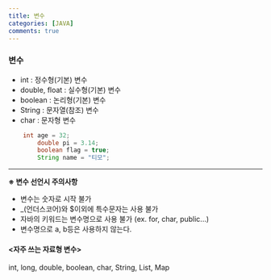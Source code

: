 ```yaml
---
title: 변수
categories: [JAVA]
comments: true
---
```


### 변수 
- int : 정수형(기본) 변수
- double, float : 실수형(기본) 변수
- boolean : 논리형(기본) 변수
- String : 문자열(참조) 변수
- char : 문자형 변수

```java
    int age = 32;
		double pi = 3.14;
		boolean flag = true;
		String name = "티모";
```
---
**※ 변수 선언시 주의사항**
- 변수는 숫자로 시작 불가
- _(언더스코어)와 $이외에 특수문자는 사용 불가
- 자바의 키워드는 변수명으로 사용 불가 (ex. for, char, public...)
- 변수명으로 a, b등은 사용하지 않는다.

#### <자주 쓰는 자료형 변수>
int, long, double, boolean, char, String, List, Map
